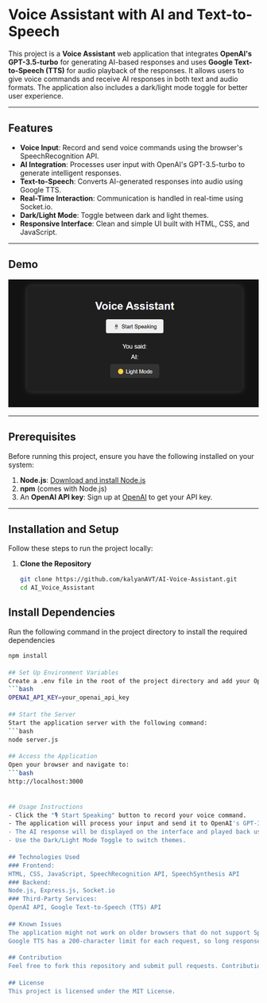 # Voice Assistant with AI and Text-to-Speech

This project is a **Voice Assistant** web application that integrates **OpenAI's GPT-3.5-turbo** for generating AI-based responses and uses **Google Text-to-Speech (TTS)** for audio playback of the responses. It allows users to give voice commands and receive AI responses in both text and audio formats. The application also includes a dark/light mode toggle for better user experience.

---

## Features

- **Voice Input**: Record and send voice commands using the browser's SpeechRecognition API.
- **AI Integration**: Processes user input with OpenAI's GPT-3.5-turbo to generate intelligent responses.
- **Text-to-Speech**: Converts AI-generated responses into audio using Google TTS.
- **Real-Time Interaction**: Communication is handled in real-time using Socket.io.
- **Dark/Light Mode**: Toggle between dark and light themes.
- **Responsive Interface**: Clean and simple UI built with HTML, CSS, and JavaScript.

---

## Demo

![alt text](screenshot.png)

---

## Prerequisites

Before running this project, ensure you have the following installed on your system:

1. **Node.js**: [Download and install Node.js](https://nodejs.org/)
2. **npm** (comes with Node.js)
3. An **OpenAI API key**: Sign up at [OpenAI](https://openai.com/) to get your API key.

---

## Installation and Setup

Follow these steps to run the project locally:

1. **Clone the Repository**  
   ```bash
   git clone https://github.com/kalyanAVT/AI-Voice-Assistant.git
   cd AI_Voice_Assistant

## Install Dependencies
Run the following command in the project directory to install the required dependencies
```bash
npm install

## Set Up Environment Variables
Create a .env file in the root of the project directory and add your OpenAI API key:
```bash
OPENAI_API_KEY=your_openai_api_key

## Start the Server
Start the application server with the following command: 
```bash
node server.js

## Access the Application
Open your browser and navigate to:
```bash
http://localhost:3000


## Usage Instructions
- Click the "🎙️ Start Speaking" button to record your voice command.
- The application will process your input and send it to OpenAI's GPT-3.5 for response generation.
- The AI response will be displayed on the interface and played back using audio.
- Use the Dark/Light Mode Toggle to switch themes.

## Technologies Used
### Frontend:
HTML, CSS, JavaScript, SpeechRecognition API, SpeechSynthesis API
### Backend:
Node.js, Express.js, Socket.io
### Third-Party Services:
OpenAI API, Google Text-to-Speech (TTS) API

## Known Issues
The application might not work on older browsers that do not support SpeechRecognition or SpeechSynthesis APIs.
Google TTS has a 200-character limit for each request, so long responses are split into chunks.

## Contribution
Feel free to fork this repository and submit pull requests. Contributions are always welcome!

## License
This project is licensed under the MIT License.